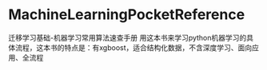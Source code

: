 # MachineLearningPocketReference
迁移学习基础-机器学习常用算法速查手册
用这本书来学习python机器学习的具体流程，这本书的特点是：有xgboost，适合结构化数据，不含深度学习、面向应用、全流程
